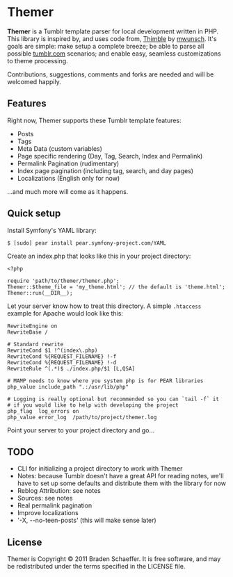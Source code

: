 # Themer

**Themer** is a Tumblr template parser for local development written in PHP. This library is inspired by, and uses code from, [Thimble][thimble] by [mwunsch][mwunsch]. It's goals are simple: make setup a complete breeze; be able to parse all possible [tumblr.com][tumblr] scenarios; and enable easy, seamless customizations to theme processing.

Contributions, suggestions, comments and forks are needed and will be welcomed happily.

## Features

Right now, Themer supports these Tumblr template features:

* Posts
* Tags
* Meta Data (custom variables)
* Page specific rendering (Day, Tag, Search, Index and Permalink)
* Permalink Pagination (rudimentary)
* Index page pagination (including tag, search, and day pages)
* Localizations (English only for now)

...and much more will come as it happens.

## Quick setup

Install Symfony's YAML library:

    $ [sudo] pear install pear.symfony-project.com/YAML

Create an index.php that looks like this in your project directory:

    <?php
    
    require 'path/to/themer/themer.php';
    Themer::$theme_file = 'my_theme.html'; // the default is 'theme.html';
    Themer::run(__DIR__);

Let your server know how to treat this directory. A simple `.htaccess` example for Apache would look like this:

    RewriteEngine on
    RewriteBase /
    
    # Standard rewrite
    RewriteCond $1 !^(index\.php)
    RewriteCond %{REQUEST_FILENAME} !-f
    RewriteCond %{REQUEST_FILENAME} !-d
    RewriteRule ^(.*)$ ./index.php/$1 [L,QSA]
    
    # MAMP needs to know where you system php is for PEAR libraries
    php_value include_path ".:/usr/lib/php"
    
    # Logging is really optional but recommended so you can `tail -f` it 
    # if you would like to help with developing the project
    php_flag  log_errors on
    php_value error_log  /path/to/project/themer.log

Point your server to your project directory and go...

## TODO

* CLI for initializing a project directory to work with Themer
* Notes: because Tumblr doesn't have a great API for reading notes, we'll have to set up some defaults and distribute them with the library for now
* Reblog Attribution: see notes
* Sources: see notes
* Real permalink pagination
* Improve localizations
* '-X, --no-teen-posts' (this will make sense later)

## License

Themer is Copyright © 2011 Braden Schaeffer. It is free software, and may be redistributed under the terms specified in the LICENSE file.

[tumblr]: http://tumblr.com/
[Thimble]: https://github.com/mwunsch/thimble
[mwunsch]: https://github.com/mwunsch